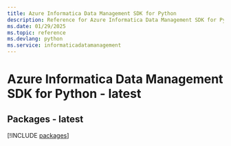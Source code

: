 ```yaml
---
title: Azure Informatica Data Management SDK for Python
description: Reference for Azure Informatica Data Management SDK for Python
ms.date: 01/29/2025
ms.topic: reference
ms.devlang: python
ms.service: informaticadatamanagement
---
```

# Azure Informatica Data Management SDK for Python - latest
## Packages - latest
[!INCLUDE [packages](informatica-data-management-index.md)]